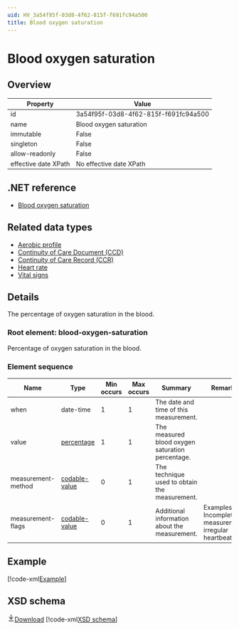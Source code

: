```yaml
---
uid: HV_3a54f95f-03d8-4f62-815f-f691fc94a500
title: Blood oxygen saturation
---
```


# Blood oxygen saturation

## Overview

Property|Value
---|---
id|3a54f95f-03d8-4f62-815f-f691fc94a500
name|Blood oxygen saturation
immutable|False
singleton|False
allow-readonly|False
effective date XPath|No effective date XPath

## .NET reference
- [Blood oxygen saturation](https://go.microsoft.com/fwlink/?LinkID=136056)

## Related data types

- [Aerobic profile](xref:HV_7b2ea78c-4b78-4f75-a6a7-5396fe38b09a)
- [Continuity of Care Document (CCD)](xref:HV_9c48a2b8-952c-4f5a-935d-f3292326bf54)
- [Continuity of Care Record (CCR)](xref:HV_1e1ccbfc-a55d-4d91-8940-fa2fbf73c195)
- [Heart rate](xref:HV_b81eb4a6-6eac-4292-ae93-3872d6870994)
- [Vital signs](xref:HV_73822612-C15F-4B49-9E65-6AF369E55C65)

## Details
The percentage of oxygen saturation in the blood.

<a name='blood-oxygen-saturation'></a>

### Root element: blood-oxygen-saturation

Percentage of oxygen saturation in the blood.

### Element sequence

Name|Type|Min occurs|Max occurs|Summary|Remarks|Preferred Vocabulary
---|---|---|---|---|---|---
when|date-time|1|1|The date and time of this measurement.||
value|[percentage](xref:HV_3e730686-781f-4616-aa0d-817bba8eb141#percentage)|1|1|The measured blood oxygen saturation percentage.||
measurement-method|[codable-value](xref:HV_3e730686-781f-4616-aa0d-817bba8eb141#codable-value)|0|1|The technique used to obtain the measurement.||[blood-oxygen-saturation-measurement-method](xref:HV_450154a2-b4ad-40bb-9e2e-7e6ac8389ab0)
measurement-flags|[codable-value](xref:HV_3e730686-781f-4616-aa0d-817bba8eb141#codable-value)|0|1|Additional information about the measurement.|Examples: Incomplete measurement, irregular heartbeat.|Contact the HealthVault team to help define this vocabulary.

## Example
[!code-xml[Example](sample-xml/3a54f95f-03d8-4f62-815f-f691fc94a500.xml)]

## XSD schema
[![Download](/healthvault/images/download.png)Download](xsd/blood-oxygen-saturation.xsd)
[!code-xml[XSD schema](xsd/blood-oxygen-saturation.xsd)]
